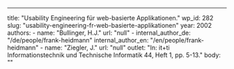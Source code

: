 ---
  title: "Usability Engineering für web-basierte Applikationen."
  wp_id: 282
  slug: "usability-engineering-fr-web-basierte-applikationen"
  year: 2002
  authors: 
    - 
      name: "Bullinger, H.J."
      url: "null"
    - 
      internal_author_de: "/de/people/frank-heidmann"
      internal_author_en: "/en/people/frank-heidmann"
    - 
      name: "Ziegler, J."
      url: "null"
  outlet: "In: it+ti Informationstechnik und Technische Informatik 44, Heft 1, pp. 5-13."
  body: ""
